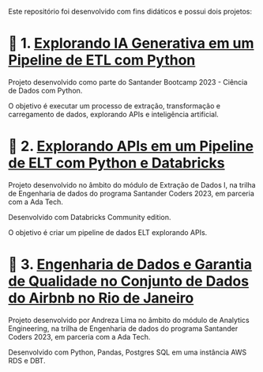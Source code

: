 Este repositório foi desenvolvido com fins didáticos e possui dois projetos:

# 🧠 1. [Explorando IA Generativa em um Pipeline de ETL com Python](DIO\dio-python-etl.ipynb)

Projeto desenvolvido como parte do Santander Bootcamp 2023 - Ciência de Dados com Python.

O objetivo é executar um processo de extração, transformação e carregamento de dados, explorando APIs e inteligência artificial.

# 🧠 2. [Explorando APIs em um Pipeline de ELT com Python e Databricks](ADA)

Projeto desenvolvido no âmbito do módulo de Extração de Dados I, na trilha de Engenharia de dados do programa Santander Coders 2023, em parceria com a Ada Tech.

Desenvolvido com Databricks Community edition.

O objetivo é criar um pipeline de dados ELT explorando APIs.

# 🧠 3. [Engenharia de Dados e Garantia de Qualidade no Conjunto de Dados do Airbnb no Rio de Janeiro](ADA-II)

Projeto desenvolvido por Andreza Lima no âmbito do módulo de Analytics Engineering, na trilha de Engenharia de dados do programa Santander Coders 2023, em parceria com a Ada Tech.

Desenvolvido com Python, Pandas, Postgres SQL em uma instância AWS RDS e DBT.